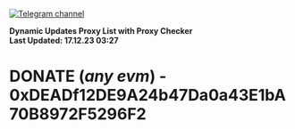 [![Telegram channel](https://img.shields.io/endpoint?url=https://runkit.io/damiankrawczyk/telegram-badge/branches/master?url=https://t.me/n4z4v0d)](https://t.me/n4z4v0d) 

**Dynamic Updates Proxy List with Proxy Checker**  
**Last Updated: 17.12.23 03:27**

# DONATE (_any evm_) - 0xDEADf12DE9A24b47Da0a43E1bA70B8972F5296F2
